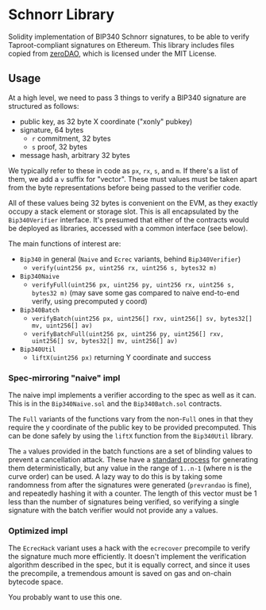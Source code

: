 # Schnorr Library

Solidity implementation of BIP340 Schnorr signatures, to be able to verify
Taproot-compliant signatures on Ethereum. This library includes files copied
from [zeroDAO](https://github.com/zerodao-finance/bip340-solidity), which is
licensed under the MIT License.

## Usage

At a high level, we need to pass 3 things to verify a BIP340 signature are
structured as follows:

- public key, as 32 byte X coordinate ("xonly" pubkey)
- signature, 64 bytes
  - `r` commitment, 32 bytes
  - `s` proof, 32 bytes
- message hash, arbitrary 32 bytes

We typically refer to these in code as `px`, `rx`, `s`, and `m`. If there's a
list of them, we add a `v` suffix for "vector". These must values must be
taken apart from the byte representations before being passed to the verifier
code.

All of these values being 32 bytes is convenient on the EVM, as they exactly
occupy a stack element or storage slot. This is all encapsulated by the
`Bip340Verifier` interface. It's presumed that either of the contracts would be
deployed as libraries, accessed with a common interface (see below).

The main functions of interest are:

- `Bip340` in general (`Naive` and `Ecrec` variants, behind `Bip340Verifier`)
  - `verify(uint256 px, uint256 rx, uint256 s, bytes32 m)`
- `Bip340Naive`
  - `verifyFull(uint256 px, uint256 py, uint256 rx, uint256 s, bytes32 m)` (may save some gas compared to naive end-to-end verify, using precomputed y coord)
- `Bip340Batch`
  - `verifyBatch(uint256 px, uint256[] rxv, uint256[] sv, bytes32[] mv, uint256[] av)`
  - `verifyBatchFull(uint256 px, uint256 py, uint256[] rxv, uint256[] sv, bytes32[] mv, uint256[] av)`
- `Bip340Util`
  - `liftX(uint256 px)` returning Y coordinate and success

### Spec-mirroring "naive" impl

The naive impl implements a verifier according to the spec as well as it can.
This is in the `Bip340Naive.sol` and the `Bip340Batch.sol` contracts.

The `Full` variants of the functions vary from the non-`Full` ones in that they
require the y coordinate of the public key to be provided precomputed. This
can be done safely by using the `liftX` function from the `Bip340Util` library.

The `a` values provided in the batch functions are a set of blinding values to
prevent a cancellation attack. These have a [standard process](https://github.com/bitcoin/bips/blob/master/bip-0340.mediawiki#batch-verification)
for generating them deterministically, but any value in the range of `1..n-1`
(where n is the curve order) can be used. A lazy way to do this is by taking
some randomness from after the signatures were generated (`prevrandao` is
fine), and repeatedly hashing it with a counter. The length of this vector
must be 1 less than the number of signatures being verified, so verifying a
single signature with the batch verifier would not provide any `a` values.

### Optimized impl

The `EcrecHack` variant uses a hack with the `ecrecover` precompile to verify
the signature much more efficiently. It doesn't implement the verification
algorithm described in the spec, but it is equally correct, and since it uses
the precompile, a tremendous amount is saved on gas and on-chain bytecode space.

You probably want to use this one.

